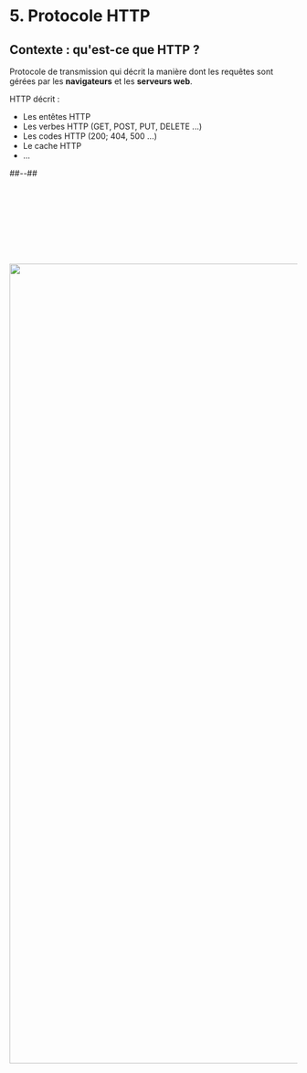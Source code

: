 <!-- .slide: class="two-column with-code columns-60-40" -->

# 5. Protocole HTTP

## Contexte : qu'est-ce que HTTP ?

Protocole de transmission qui décrit la manière dont les requêtes sont gérées par les <strong>navigateurs</strong> et les <strong>serveurs web</strong>.

<div>

HTTP décrit :

- Les entêtes HTTP
- Les verbes HTTP (GET, POST, PUT, DELETE ...)
- Les codes HTTP (200; 404, 500 ...)
- Le cache HTTP
- ...

</div>
<!-- .element: class="fragment" data-fragment-index="1"-->

##--##

<img src="./assets/images/03-speed/http-tcpip.svg" style="width: 1400px; height: auto; display: block; margin-top: 150px"  />
